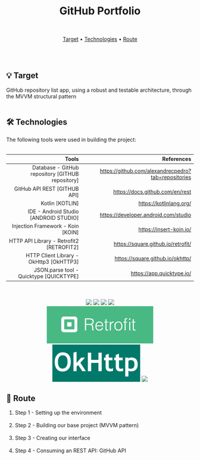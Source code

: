 <div align = "center">
    <h1> GitHub Portfolio </h1>
</div>
<br>

<p align="center">
 <a href="#target">Target</a> •
 <a href="#technologies">Technologies</a> •
 <a href="#route">Route</a>
</p>
<br>
<br>

<div id="target">
<h2> 💡 Target </h2>
GitHub repository list app, using a robust and testable architecture, 
through the MVVM structural pattern
</div>
<br>

<div id="technologies">
<h2> 🛠 Technologies </h2>
The following tools were used in building the project:<br><br>

|                                     Tools                                    |                                 References                                  |
| ---------------------------------------------------------------------------: | --------------------------------------------------------------------------: |
|           Database - GitHub repository</bold> [GITHUB repository]            |              https://github.com/alexandrecpedro?tab=repositories            |       
|                           GitHub API REST [GITHUB API]                       |              https://docs.github.com/en/rest                                |
|                              Kotlin [KOTLIN]                                 |              https://kotlinlang.org/                                        | 
|                     IDE - Android Studio [ANDROID STUDIO]                    |              https://developer.android.com/studio                           |
|                      Injection Framework - Koin [KOIN]                       |              https://insert-koin.io/                                        |
|                 HTTP API Library - Retrofit2 [RETROFIT2]                     |              https://square.github.io/retrofit/                             |
|                  HTTP Client Library - OkHttp3 [OkHTTP3]                     |              https://square.github.io/okhttp/                               |
|                    JSON.parse tool - Quicktype [QUICKTYPE]                   |              https://app.quicktype.io/                                      |

<br>
<br>

<div align = 'center'>
  <img width =' 100px ' src="https://cdn.jsdelivr.net/gh/devicons/devicon/icons/github/github-original.svg" />
  <img width =' 100px ' src="https://cdn.jsdelivr.net/gh/devicons/devicon/icons/kotlin/kotlin-original.svg" />
  <img width =' 100px ' src="https://cdn.jsdelivr.net/gh/devicons/devicon/icons/androidstudio/androidstudio-original.svg" />
  <img width =' 100px ' src="https://insert-koin.io/img/koin_new_logo.png" />
  <br>
  <img height=' 100px ' src="./assets/Retrofit.jpeg" />
  <img height =' 100px ' src="./assets/OkHttp.png" />
  <img width =' 100px ' src="https://avatars.githubusercontent.com/u/30638520?s=280&v=4" />
</div>

<div id="route">
<h2> 🔎 Route </h2>

<ol>
    <li>Step 1 - Setting up the environment</li>
    <br>
    <li>Step 2 - Building our base project (MVVM pattern)</li>
    <br>
    <li>Step 3 - Creating our interface</li>
    <br>
    <li>Step 4 - Consuming an REST API: GitHub API</li>
</ol>
</div>
<br>
<br>